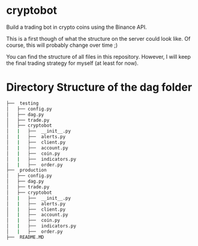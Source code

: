 # cryptobot
Build a trading bot in crypto coins using the Binance API.

This is a first though of what the structure on the server could look like.
Of course, this will probably change over time ;)

You can find the structure of all files in this repository. However, I will keep the final trading strategy for myself (at least for now).

# Directory Structure of the dag folder

```bash
├──  testing
│   ├── config.py
│   ├── dag.py
│   ├── trade.py
│   ├── cryptobot
│   |   ├──  __init__.py
│   |   ├──  alerts.py
│   |   ├──  client.py
│   |   ├──  account.py
│   |   ├──  coin.py
│   |   ├──  indicators.py
│   |   ├──  order.py
├──  production
│   ├── config.py
│   ├── dag.py
│   ├── trade.py
│   ├── cryptobot
│   |   ├──  __init__.py
│   |   ├──  alerts.py
│   |   ├──  client.py
│   |   ├──  account.py
│   |   ├──  coin.py
│   |   ├──  indicators.py
│   |   ├──  order.py
├──  README.MD
```
